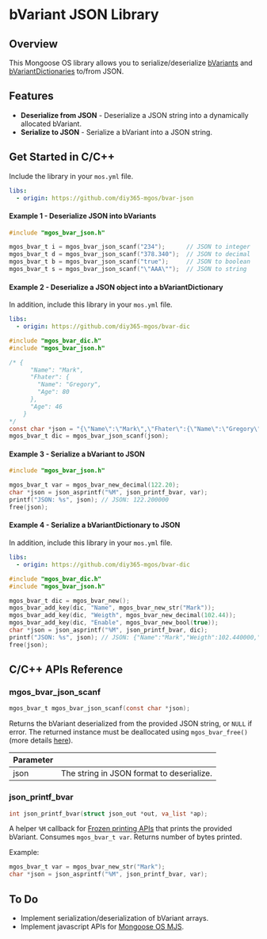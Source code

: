 # bVariant JSON Library
## Overview
This Mongoose OS library allows you to serialize/deserialize [bVariants](https://github.com/diy365-mgos/bvar) and [bVariantDictionaries](https://github.com/diy365-mgos/bvar-dic) to/from JSON.
## Features
- **Deserialize from JSON** - Deserialize a JSON string into a dynamically allocated bVariant.
- **Serialize to JSON** - Serialize a bVariant into a JSON string.
## Get Started in C/C++ 
Include the library in your `mos.yml` file.
```yaml
libs:
  - origin: https://github.com/diy365-mgos/bvar-json
```
#### Example 1 - Deserialize JSON into bVariants
```c
#include "mgos_bvar_json.h"

mgos_bvar_t i = mgos_bvar_json_scanf("234");      // JSON to integer
mgos_bvar_t d = mgos_bvar_json_scanf("378.340");  // JSON to decimal
mgos_bvar_t b = mgos_bvar_json_scanf("true");     // JSON to boolean
mgos_bvar_t s = mgos_bvar_json_scanf("\"AAA\"");  // JSON to string
```
#### Example 2 - Deserialize a JSON object into a bVariantDictionary
In addition, include this library in your `mos.yml` file.
```yaml
libs:
  - origin: https://github.com/diy365-mgos/bvar-dic
```
```c
#include "mgos_bvar_dic.h"
#include "mgos_bvar_json.h"

/* {
      "Name": "Mark",
      "Fhater": {
        "Name": "Gregory",
        "Age": 80
      },
      "Age": 46
    }
*/
const char *json = "{\"Name\":\"Mark\",\"Fhater\":{\"Name\":\"Gregory\",\"Age\":80},\"Age\":46}";
mgos_bvar_t dic = mgos_bvar_json_scanf(json);
```
#### Example 3 - Serialize a bVariant to JSON
```c
#include "mgos_bvar_json.h"

mgos_bvar_t var = mgos_bvar_new_decimal(122.20);
char *json = json_asprintf("%M", json_printf_bvar, var);
printf("JSON: %s", json); // JSON: 122.200000
free(json);
```
#### Example 4 - Serialize a bVariantDictionary to JSON
In addition, include this library in your `mos.yml` file.
```yaml
libs:
  - origin: https://github.com/diy365-mgos/bvar-dic
```
```c
#include "mgos_bvar_dic.h"
#include "mgos_bvar_json.h"

mgos_bvar_t dic = mgos_bvar_new();
mgos_bvar_add_key(dic, "Name", mgos_bvar_new_str("Mark"));
mgos_bvar_add_key(dic, "Weigth", mgos_bvar_new_decimal(102.44));
mgos_bvar_add_key(dic, "Enable", mgos_bvar_new_bool(true));
char *json = json_asprintf("%M", json_printf_bvar, dic);
printf("JSON: %s", json); // JSON: {"Name":"Mark","Weigth":102.440000,"Enable":true}
free(json);
```
## C/C++ APIs Reference
### mgos_bvar_json_scanf
```c
mgos_bvar_t mgos_bvar_json_scanf(const char *json);
```
Returns the bVariant deserialized from the provided JSON string, or `NULL` if error. The returned instance must be deallocated using `mgos_bvar_free()` (more details [here](https://github.com/diy365-mgos/bvar#mgos_bvar_free)).

|Parameter||
|--|--|
|json|The string in JSON format to deserialize.|
### json_printf_bvar
```c
int json_printf_bvar(struct json_out *out, va_list *ap);
```
A helper `%M` callback for [Frozen printing APIs](https://github.com/cesanta/frozen) that prints the provided bVariant. Consumes `mgos_bvar_t var`. Returns number of bytes printed.

Example:
```c
mgos_bvar_t var = mgos_bvar_new_str("Mark");
char *json = json_asprintf("%M", json_printf_bvar, var);
```
## To Do
- Implement serialization/deserialization of bVariant arrays.
- Implement javascript APIs for [Mongoose OS MJS](https://github.com/mongoose-os-libs/mjs).
